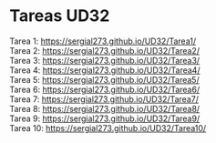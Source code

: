 # Tareas UD32

Tarea 1: https://sergial273.github.io/UD32/Tarea1/
<br />
Tarea 2: https://sergial273.github.io/UD32/Tarea2/
<br />
Tarea 3: https://sergial273.github.io/UD32/Tarea3/
<br />
Tarea 4: https://sergial273.github.io/UD32/Tarea4/
<br />
Tarea 5: https://sergial273.github.io/UD32/Tarea5/
<br />
Tarea 6: https://sergial273.github.io/UD32/Tarea6/
<br />
Tarea 7: https://sergial273.github.io/UD32/Tarea7/
<br />
Tarea 8: https://sergial273.github.io/UD32/Tarea8/
<br />
Tarea 9: https://sergial273.github.io/UD32/Tarea9/
<br />
Tarea 10: https://sergial273.github.io/UD32/Tarea10/
